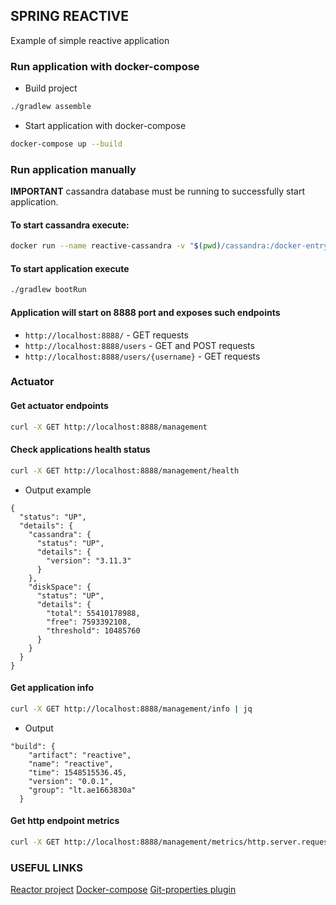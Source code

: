 ## SPRING REACTIVE

Example of simple reactive application

### Run application with docker-compose

* Build project
```bash
./gradlew assemble
```

* Start application with docker-compose
```bash
docker-compose up --build
```

### Run application manually
**IMPORTANT** cassandra database must be running to successfully start application.

#### To start cassandra execute:
```bash
docker run --name reactive-cassandra -v "$(pwd)/cassandra:/docker-entrypoint-initdb.d/" -p 9042:9042 -d cassandra:3.11
```

#### To start application execute
```bash
./gradlew bootRun
```

#### Application will start on 8888 port and exposes such endpoints
   * `http://localhost:8888/` - GET requests
   * `http://localhost:8888/users` - GET and POST requests
   * `http://localhost:8888/users/{username}` - GET requests

### Actuator

#### Get actuator endpoints
```bash
curl -X GET http://localhost:8888/management
```

#### Check applications health status

```bash
curl -X GET http://localhost:8888/management/health
```
* Output example
```code
{
  "status": "UP",
  "details": {
    "cassandra": {
      "status": "UP",
      "details": {
        "version": "3.11.3"
      }
    },
    "diskSpace": {
      "status": "UP",
      "details": {
        "total": 55410178988,
        "free": 7593392108,
        "threshold": 10485760
      }
    }
  }
}
```

#### Get application info
```bash
curl -X GET http://localhost:8888/management/info | jq
```
* Output
```code
"build": {
    "artifact": "reactive",
    "name": "reactive",
    "time": 1548515536.45,
    "version": "0.0.1",
    "group": "lt.ae1663830a"
  }
```
#### Get http endpoint metrics
```bash
curl -X GET http://localhost:8888/management/metrics/http.server.requests?tag=uri:/management/health | jq
```

### USEFUL LINKS

[Reactor project](https://github.com/reactor/reactor-core)
[Docker-compose](https://docs.docker.com/compose/)
[Git-properties plugin](https://github.com/n0mer/gradle-git-properties)